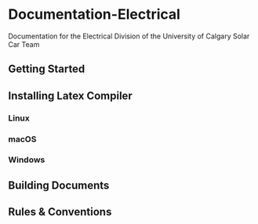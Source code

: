 # Documentation-Electrical
Documentation for the Electrical Division of the University of Calgary Solar Car Team 

## Getting Started

## Installing Latex Compiler
  ### Linux
  ### macOS
  ### Windows

## Building Documents

## Rules & Conventions
